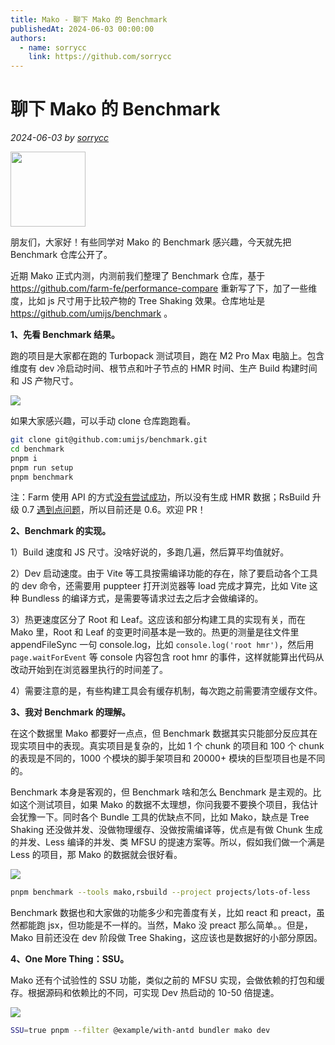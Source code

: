 ```yaml
---
title: Mako - 聊下 Mako 的 Benchmark
publishedAt: 2024-06-03 00:00:00
authors:
  - name: sorrycc
    link: https://github.com/sorrycc
---
```


# 聊下 Mako 的 Benchmark

_2024-06-03 by [sorrycc](https://github.com/sorrycc)_

<img src="https://img.alicdn.com/imgextra/i2/O1CN01kdmA7X1FVqCPcRi3L_!!6000000000493-2-tps-584-584.png" width="120" height="120" />

朋友们，大家好！有些同学对 Mako 的 Benchmark 感兴趣，今天就先把 Benchmark 仓库公开了。

近期 Mako 正式内测，内测前我们整理了 Benchmark 仓库，基于 https://github.com/farm-fe/performance-compare 重新写了下，加了一些维度，比如 js 尺寸用于比较产物的 Tree Shaking 效果。仓库地址是 https://github.com/umijs/benchmark 。

**1、先看 Benchmark 结果。**

跑的项目是大家都在跑的 Turbopack 测试项目，跑在 M2 Pro Max 电脑上。包含维度有 dev 冷启动时间、根节点和叶子节点的 HMR 时间、生产 Build 构建时间和 JS 产物尺寸。

![](https://res.cloudinary.com/sorrycc/image/upload/v1717062514/blog/smnzhuk1.png)

如果大家感兴趣，可以手动 clone 仓库跑跑看。

```bash
git clone git@github.com:umijs/benchmark.git
cd benchmark
pnpm i
pnpm run setup
pnpm benchmark
```

注：Farm 使用 API 的方式[没有尝试成功](https://github.com/umijs/benchmark/issues/1)，所以没有生成 HMR 数据；RsBuild 升级 0.7 [遇到点问题](https://github.com/umijs/benchmark/issues/8)，所以目前还是 0.6。欢迎 PR！

**2、Benchmark 的实现。**

1）Build 速度和 JS 尺寸。没啥好说的，多跑几遍，然后算平均值就好。

2）Dev 启动速度。由于 Vite 等工具按需编译功能的存在，除了要启动各个工具的 dev 命令，还需要用 puppteer 打开浏览器等 load 完成才算完，比如 Vite 这种 Bundless 的编译方式，是需要等请求过去之后才会做编译的。

3）热更速度区分了 Root 和 Leaf。这应该和部分构建工具的实现有关，而在 Mako 里，Root 和 Leaf 的变更时间基本是一致的。热更的测量是往文件里 appendFileSync 一句 console.log，比如 `console.log('root hmr')`，然后用 `page.waitForEvent` 等 console 内容包含 root hmr 的事件，这样就能算出代码从改动开始到在浏览器里执行的时间差了。

4）需要注意的是，有些构建工具会有缓存机制，每次跑之前需要清空缓存文件。

**3、我对 Benchmark 的理解。**

在这个数据里 Mako 都要好一点点，但 Benchmark 数据其实只能部分反应其在现实项目中的表现。真实项目是复杂的，比如 1 个 chunk 的项目和 100 个 chunk 的表现是不同的，1000 个模块的脚手架项目和 20000+ 模块的巨型项目也是不同的。

Benchmark 本身是客观的，但 Benchmark 啥和怎么 Benchmark 是主观的。比如这个测试项目，如果 Mako 的数据不太理想，你问我要不要换个项目，我估计会犹豫一下。同时各个 Bundle 工具的优缺点不同，比如 Mako，缺点是 Tree Shaking 还没做并发、没做物理缓存、没做按需编译等，优点是有做 Chunk 生成的并发、Less 编译的并发、类 MFSU 的提速方案等。所以，假如我们做一个满是 Less 的项目，那 Mako 的数据就会很好看。

![](https://res.cloudinary.com/sorrycc/image/upload/v1717406852/blog/blxe7k53.png)

```bash
pnpm benchmark --tools mako,rsbuild --project projects/lots-of-less
```

Benchmark 数据也和大家做的功能多少和完善度有关，比如 react 和 preact，虽然都能跑 jsx，但功能是不一样的。当然，Mako 没 preact 那么简单。。但是，Mako 目前还没在 dev 阶段做 Tree Shaking，这应该也是数据好的小部分原因。

**4、One More Thing：SSU。**

Mako 还有个试验性的 SSU 功能，类似之前的 MFSU 实现，会做依赖的打包和缓存。根据源码和依赖比的不同，可实现 Dev 热启动的 10-50 倍提速。

![](https://res.cloudinary.com/sorrycc/image/upload/v1717407008/blog/r09xaxke.png)

```bash
SSU=true pnpm --filter @example/with-antd bundler mako dev
```
